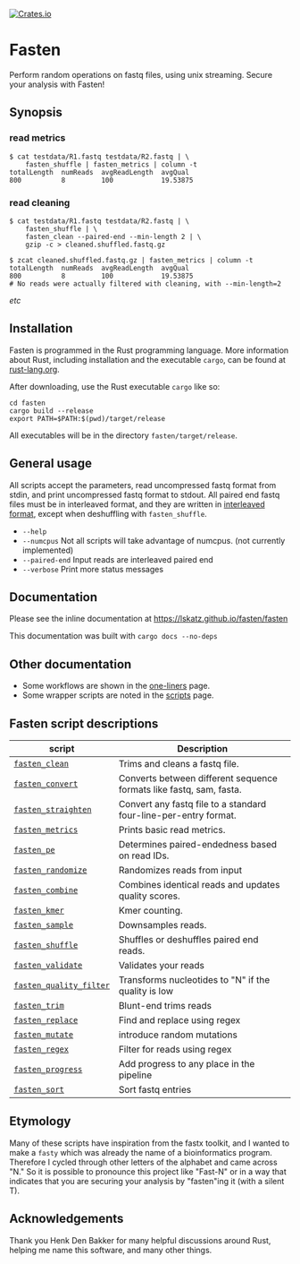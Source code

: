 [![Crates.io](https://img.shields.io/badge/crates.io-v0.1-green.svg)](https://crates.io/crates/fasten)

# Fasten

Perform random operations on fastq files, using unix streaming.  Secure your analysis with Fasten!

## Synopsis

### read metrics
 
    $ cat testdata/R1.fastq testdata/R2.fastq | \
        fasten_shuffle | fasten_metrics | column -t
    totalLength  numReads  avgReadLength  avgQual
    800          8         100            19.53875

### read cleaning

    $ cat testdata/R1.fastq testdata/R2.fastq | \
        fasten_shuffle | \
        fasten_clean --paired-end --min-length 2 | \
        gzip -c > cleaned.shuffled.fastq.gz

    $ zcat cleaned.shuffled.fastq.gz | fasten_metrics | column -t
    totalLength  numReads  avgReadLength  avgQual
    800          8         100            19.53875
    # No reads were actually filtered with cleaning, with --min-length=2

_etc_

## Installation

Fasten is programmed in the Rust programming language.  More information about Rust, including installation and the executable `cargo`, can be found at [rust-lang.org](https://www.rust-lang.org).

After downloading, use the Rust executable `cargo` like so:

    cd fasten
    cargo build --release
    export PATH=$PATH:$(pwd)/target/release

All executables will be in the directory `fasten/target/release`.

## General usage

All scripts accept the parameters, read uncompressed fastq format from stdin, and print uncompressed fastq format to stdout.  All paired end fastq files must be in interleaved format, and they are written in [interleaved format](./docs/file-formats.md), except when deshuffling with `fasten_shuffle`.

* `--help`
* `--numcpus` Not all scripts will take advantage of numcpus. (not currently implemented)
* `--paired-end` Input reads are interleaved paired end
* `--verbose` Print more status messages

## Documentation

Please see the inline documentation at https://lskatz.github.io/fasten/fasten

This documentation was built with `cargo docs --no-deps`

## Other documentation

* Some workflows are shown in the [one-liners](./docs/one-liners.md) page.
* Some wrapper scripts are noted in the [scripts](./docs/scripts.md) page.

## Fasten script descriptions

|script             |Description|
|-------------------|-----------|
|[`fasten_clean`](https://lskatz.github.io/fasten/fasten_clean)     | Trims and cleans a fastq file.|
|[`fasten_convert`](https://lskatz.github.io/fasten/fasten_convert)   | Converts between different sequence formats like fastq, sam, fasta.|
|[`fasten_straighten`](https://lskatz.github.io/fasten/fasten_straighten)| Convert any fastq file to a standard four-line-per-entry format.|
|[`fasten_metrics`](https://lskatz.github.io/fasten/fasten_metrics)   | Prints basic read metrics.|
|[`fasten_pe`](https://lskatz.github.io/fasten/fasten_pe)        | Determines paired-endedness based on read IDs.|
|[`fasten_randomize`](https://lskatz.github.io/fasten/fasten_randomize) | Randomizes reads from input |
|[`fasten_combine`](https://lskatz.github.io/fasten/fasten_combine)   | Combines identical reads and updates quality scores.|
|[`fasten_kmer`](https://lskatz.github.io/fasten/fasten_kmer)      | Kmer counting.|
|[`fasten_sample`](https://lskatz.github.io/fasten/fasten_sample)    | Downsamples reads.|
|[`fasten_shuffle`](https://lskatz.github.io/fasten/fasten_shuffle)   | Shuffles or deshuffles paired end reads.|
|[`fasten_validate`](https://lskatz.github.io/fasten/fasten_validate)  | Validates your reads|
|[`fasten_quality_filter`](https://lskatz.github.io/fasten/fasten_quality_filter) | Transforms nucleotides to "N" if the quality is low | |
|[`fasten_trim`](https://lskatz.github.io/fasten/fasten_trim)      | Blunt-end trims reads | |
|[`fasten_replace`](https://lskatz.github.io/fasten/fasten_replace)   | Find and replace using regex | |
|[`fasten_mutate`](https://lskatz.github.io/fasten/fasten_mutate)    | introduce random mutations | |
|[`fasten_regex`](https://lskatz.github.io/fasten/fasten_regex)     | Filter for reads using regex | |
|[`fasten_progress`](https://lskatz.github.io/fasten/fasten_progress)  | Add progress to any place in the pipeline | |
|[`fasten_sort`](https://lskatz.github.io/fasten/fasten_sort)  | Sort fastq entries | |

## Etymology

Many of these scripts have inspiration from the fastx toolkit, and I wanted to make a `fasty` which was already the name of a bioinformatics program.
Therefore I cycled through other letters of the alphabet and came across "N."  So it is possible to pronounce this project like "Fast-N" or in a way
that indicates that you are securing your analysis by "fasten"ing it (with a silent T).

## Acknowledgements

Thank you Henk Den Bakker for many helpful discussions around Rust, helping me name this software, and many other things.

